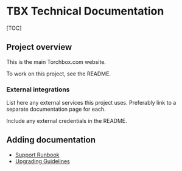 # TBX Technical Documentation

[TOC]

## Project overview

This is the main Torchbox.com website.

To work on this project, see the README.

### External integrations

List here any external services this project uses. Preferably link to a separate documentation page for each.

Include any external credentials in the README.

## Adding documentation

- [Support Runbook](support-runbook.md)
- [Upgrading Guidelines](upgrading.md)
